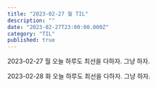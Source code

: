 ```yaml
---
title: "2023-02-27 월 TIL"
description: ""
date: "2023-02-27T23:00:00.000Z"
category: "TIL"
published: true
---
```


2023-02-27 월
오늘 하루도 최선을 다하자. 그냥 하자.

2023-02-28 화
오늘 하루도 최선을 다하자. 그냥 하자.

